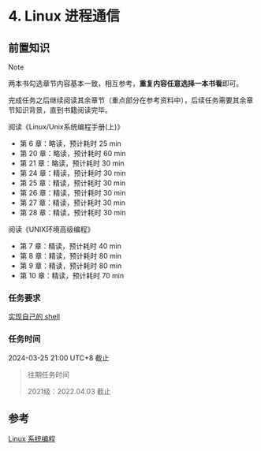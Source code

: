 # 4. Linux 进程通信

## 前置知识

> [!NOTE]
>
>  两本书勾选章节内容基本一致，相互参考，**重复内容任意选择一本书看**即可。
>
> 完成任务之后继续阅读其余章节（重点部分在参考资料中），后续任务需要其余章节知识背景，直到书籍阅读完毕。

阅读《Linux/Unix系统编程手册(上)》

- 第 6 章：略读，预计耗时 25 min
- 第 20 章：略读，预计耗时 60 min
- 第 21 章：略读，预计耗时 30 min
- 第 24 章：精读，预计耗时 30 min
- 第 25 章：精读，预计耗时 30 min
- 第 26 章：精读，预计耗时 30 min
- 第 27 章：精读，预计耗时 30 min
- 第 28 章：精读，预计耗时 30 min

阅读《UNIX环境高级编程》

- 第 7 章：精读，预计耗时 40 min
- 第 8 章：精读，预计耗时 80 min
- 第 9 章：精读，预计耗时 80 min
- 第 10 章：精读，预计耗时 70 min

### 任务要求

[实现自己的 shell](../project/shell.md)

### 任务时间

2024-03-25 21:00 UTC+8 截止

> 往期任务时间
>
> 2021级：2022.04.03 截止

## 参考

[Linux 系统编程](../preparation/linux-system-programming.md)
